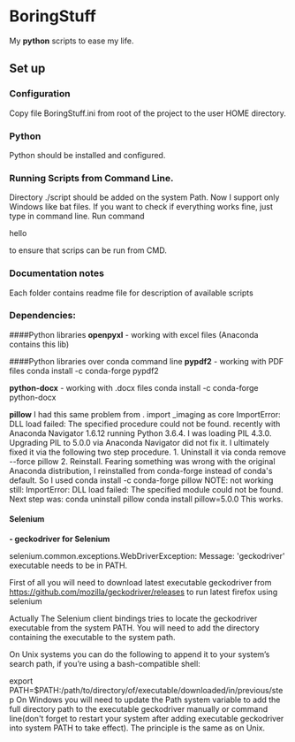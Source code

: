 # BoringStuff
My **python** scripts to ease my life.

## Set up
### Configuration
Copy file BoringStuff.ini from root of the project to the user HOME directory.

### Python 
Python should be installed and configured. 

### Running Scripts from Command Line.
Directory ./script should be added on the system Path. Now I support only Windows like bat files. 
If you want to check if everything works fine, just type in command line.
Run command

hello

to ensure that scrips can be run from CMD. 
  

### Documentation notes
Each folder contains readme file for description of available scripts

### Dependencies:
####Python libraries
**openpyxl** - working with excel files (Anaconda contains this lib)

####Python libraries over conda command line
**pypdf2** - working with PDF files
conda install -c conda-forge pypdf2 

**python-docx** - working with .docx files
conda install -c conda-forge python-docx 

**pillow**
I had this same problem from . import _imaging as core ImportError: DLL load failed: The specified procedure could not be found. recently with Anaconda Navigator 1.6.12 running Python 3.6.4. I was loading PIL 4.3.0. Upgrading PIL to 5.0.0 via Anaconda Navigator did not fix it. I ultimately fixed it via the following two step procedure. 1. Uninstall it via conda remove --force pillow 2. Reinstall. Fearing something was wrong with the original Anaconda distribution, I reinstalled from conda-forge instead of conda's default. So I used conda install -c conda-forge pillow
NOTE: not working still: ImportError: DLL load failed: The specified module could not be found.
Next step was:
conda uninstall pillow
conda install pillow=5.0.0
This works.

#### Selenium

 **- geckodriver for Selenium**
 
selenium.common.exceptions.WebDriverException: Message: 'geckodriver' executable needs to be in PATH.

First of all you will need to download latest executable geckodriver from 
https://github.com/mozilla/geckodriver/releases
to run latest firefox using selenium

Actually The Selenium client bindings tries to locate the geckodriver executable from the system PATH. You will need to add the directory containing the executable to the system path.

On Unix systems you can do the following to append it to your system’s search path, if you’re using a bash-compatible shell:

export PATH=$PATH:/path/to/directory/of/executable/downloaded/in/previous/step
On Windows you will need to update the Path system variable to add the full directory path to the executable geckodriver manually or command line(don't forget to restart your system after adding executable geckodriver into system PATH to take effect). The principle is the same as on Unix.